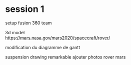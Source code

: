 # session 1

setup fusion 360 team

3d model  
https://mars.nasa.gov/mars2020/spacecraft/rover/

modification du diagramme de gantt  

suspension
drawing remarkable
ajouter photos rover mars

